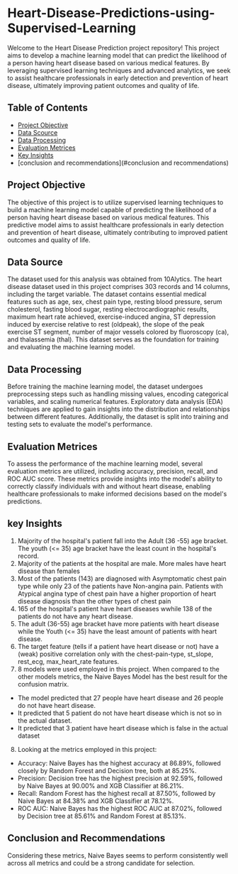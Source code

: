 # Heart-Disease-Predictions-using-Supervised-Learning
Welcome to the Heart Disease Prediction project repository! This project aims to develop a machine learning model that can predict the likelihood of a person having heart disease based on various medical features. By leveraging supervised learning techniques and advanced analytics, we seek to assist healthcare professionals in early detection and prevention of heart disease, ultimately improving patient outcomes and quality of life.

## Table of Contents
- [Project Objective](#Project-objective)
- [Data Scource](#data-source)
- [Data Processing](#data-processing)
- [Evaluation Metrices](#evaluation-metrices)
- [Key Insights](#key-insights)
- [conclusion and recommendations](#conclusion and recommendations)

## Project Objective
The objective of this project is to utilize supervised learning techniques to build a machine learning model capable of predicting the likelihood of a person having heart disease based on various medical features. This predictive model aims to assist healthcare professionals in early detection and prevention of heart disease, ultimately contributing to improved patient outcomes and quality of life.

## Data Source
The dataset used for this analysis was obtained from 10Alytics. The heart disease dataset used in this project comprises 303 records and 14 columns, including the target variable. The dataset contains essential medical features such as age, sex, chest pain type, resting blood pressure, serum cholesterol, fasting blood sugar, resting electrocardiographic results, maximum heart rate achieved, exercise-induced angina, ST depression induced by exercise relative to rest (oldpeak), the slope of the peak exercise ST segment, number of major vessels colored by fluoroscopy (ca), and thalassemia (thal). This dataset serves as the foundation for training and evaluating the machine learning model.

## Data Processing
Before training the machine learning model, the dataset undergoes preprocessing steps such as handling missing values, encoding categorical variables, and scaling numerical features. Exploratory data analysis (EDA) techniques are applied to gain insights into the distribution and relationships between different features. Additionally, the dataset is split into training and testing sets to evaluate the model's performance.

## Evaluation Metrices
To assess the performance of the machine learning model, several evaluation metrics are utilized, including accuracy, precision, recall, and ROC AUC score. These metrics provide insights into the model's ability to correctly classify individuals with and without heart disease, enabling healthcare professionals to make informed decisions based on the model's predictions.

## key Insights
1. Majority of the hospital's patient fall into the Adult (36 -55) age bracket. The youth (<= 35) age bracket have the least count in the hospital's record.
2. Majority of the patients at the hospital are male. More males have heart disease than females
3. Most of the patients (143) are diagnosed with Asymptomatic chest pain type while only 23 of the patients have Non-angina pain. Patients with Atypical angina type of chest pain have a higher proportion of heart disease diagnosis than the other types of chest pain
4. 165 of the hospital's patient have heart diseases wwhile 138 of the patients do not have any heart disease.
5. The adult (36-55) age bracket have more patients with heart disease while the Youth (<= 35) have the least amount of patients with heart disease.
6. The target feature (tells if a patient have heart disease or not) have a (weak) positive correlation only with the chest-pain-type, st_slope, rest_ecg, max_heart_rate features.
7. 8 models were used employed in this project. When compared to the other models metrics, the Naive Bayes Model has the best result for the confusion matrix.
- The model predicted that 27 people have heart disease and 26 people do not have heart disease.
- It predicted that 5 patient do not have heart disease which is not so in the actual dataset.
- It predicted that 3 patient have heart disease which is false in the actual dataset
8. Looking at the metrics employed in this project:
- Accuracy: Naive Bayes has the highest accuracy at 86.89%, followed closely by Random Forest and Decision tree, both at 85.25%.
- Precision: Decision tree has the highest precision at 92.59%, followed by Naive Bayes at 90.00% and XGB Classifier at 86.21%.
- Recall: Random Forest has the highest recall at 87.50%, followed by Naive Bayes at 84.38% and XGB Classifier at 78.12%.
- ROC AUC: Naive Bayes has the highest ROC AUC at 87.02%, followed by Decision tree at 85.61% and Random Forest at 85.13%.

## Conclusion and Recommendations
Considering these metrics, Naive Bayes seems to perform consistently well across all metrics and could be a strong candidate for selection.
